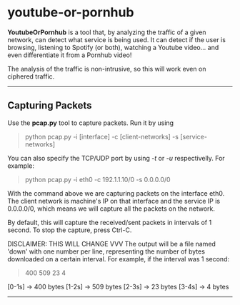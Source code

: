 # youtube-or-pornhub

**YoutubeOrPornhub** is a tool that, by analyzing the traffic of a given network, can detect what service is being used. It can detect if the user is browsing, listening to Spotify (or both), watching a Youtube video... and even differentiate it from a Pornhub video!

The analysis of the traffic is non-intrusive, so this will work even on ciphered traffic.

____________________________________________________________________________________________

## Capturing Packets



Use the **pcap.py** tool to capture packets.
Run it by using
> python pcap.py -i [interface] -c [client-networks] -s [service-networks]

You can also specify the TCP/UDP port by using _-t_ or _-u_ respectivelly. For example:
> python pcap.py -i eth0 -c 192.1.1.10/0 -s 0.0.0.0/0

With the command above we are capturing packets on the interface eth0. The client network is machine's IP on that interface and the service IP is 0.0.0.0/0, which means we will capture all the packets on the network.

By default, this will capture the received/sent packets in intervals of 1 second. 
To stop the capture, press Ctrl-C.

DISCLAIMER: THIS WILL CHANGE
			VVV
The output will be a file named 'down' with one number per line, representing the number of bytes downloaded on a certain interval. For example, if the interval was 1 second:
>400
>509
>23
>4

[0-1s] -> 400 bytes
[1-2s] -> 509 bytes
[2-3s] -> 23 bytes
[3-4s] -> 4 bytes

_____________________________________________________________________________________________


